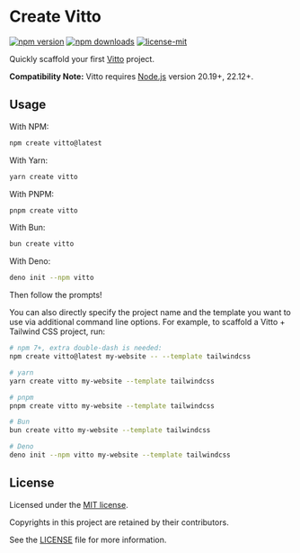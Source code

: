 # Create Vitto

[![npm version](https://img.shields.io/npm/v/create-vitto)](https://www.npmjs.com/package/create-vitto)
[![npm downloads](https://img.shields.io/npm/dm/create-vitto)](https://www.npmjs.com/package/create-vitto)
[![license-mit](https://img.shields.io/badge/License-MIT-greens.svg)][license-mit]

Quickly scaffold your first [Vitto](https://www.npmjs.com/package/vitto) project.

**Compatibility Note:**
Vitto requires [Node.js](https://nodejs.org/en/) version 20.19+, 22.12+.

## Usage

With NPM:

```bash
npm create vitto@latest
```

With Yarn:

```bash
yarn create vitto
```

With PNPM:

```bash
pnpm create vitto
```

With Bun:

```bash
bun create vitto
```

With Deno:

```bash
deno init --npm vitto
```

Then follow the prompts!

You can also directly specify the project name and the template you want to use via additional
command line options. For example, to scaffold a Vitto + Tailwind CSS project, run:

```bash
# npm 7+, extra double-dash is needed:
npm create vitto@latest my-website -- --template tailwindcss

# yarn
yarn create vitto my-website --template tailwindcss

# pnpm
pnpm create vitto my-website --template tailwindcss

# Bun
bun create vitto my-website --template tailwindcss

# Deno
deno init --npm vitto my-website --template tailwindcss
```

## License

Licensed under the [MIT license][license-mit].

Copyrights in this project are retained by their contributors.

See the [LICENSE][license-mit] file for more information.

[license-mit]: https://github.com/riipandi/vitto/blob/main/LICENSE
